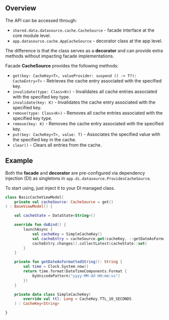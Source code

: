 ## Overview

The API can be accessed through:
- `shared.data.datasource.cache.CacheSource` - facade interface at the core module level.
- `app.datasource.cache.AppCacheSource` - decorator class at the app level.

The difference is that the class serves as a **decorator** and can provide extra methods without impacting facade implementations.

Facade **CacheSource** provides the following methods:

- `get(key: CacheKey<T>, valueProvider: suspend () -> T?): CacheEntry<T>` - Retrieves the cache entry associated with the specified key.
- `invalidate(type: Class<K>)` - Invalidates all cache entries associated with the specified key type.
- `invalidate(key: K)` - Invalidates the cache entry associated with the specified key.
- `remove(type: Class<K>)` - Removes all cache entries associated with the specified key type.
- `remove(key: K)` - Removes the cache entry associated with the specified key.
- `put(key: CacheKey<T>, value: T)` - Associates the specified value with the specified key in the cache.
- `clear()` - Clears all entries from the cache. 

## Example

Both the **facade** and **decorator** are pre-configured via dependency injection (DI) as singletons in `app.di.datasource.ProvidesCacheSource`.

To start using, just inject it to your DI managed class.

```kotlin
class BasicCacheViewModel(
    private val cacheSource: CacheSource = get()
) : BaseViewModel() {

    val cacheState = DataState<String>()

    override fun doBind() {
        launchAsync {
            val cacheKey = SimpleCacheKey()
            val cacheEntry = cacheSource.get(cacheKey, ::getDateAsFormattedString)
            cacheEntry.changes().collectLatest(cacheState::set)
        }
    }

    private fun getDateAsFormattedString(): String {
        val time = Clock.System.now()
        return time.format(DateTimeComponents.Format {
            byUnicodePattern("yyyy-MM-dd HH:mm:ss")
        })
    }

    private data class SimpleCacheKey(
        override val ttl: Long = CacheKey.TTL_10_SECONDS
    ) : CacheKey<String>

}
```